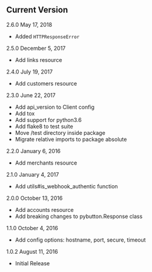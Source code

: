 Current Version
  -

2.6.0 May 17, 2018
  - Added `HTTPResponseError`

2.5.0 December 5, 2017
  - Add links resource

2.4.0 July 19, 2017
  - Add customers resource

2.3.0 June 22, 2017
  - Add api_version to Client config
  - Add tox
  - Add support for python3.6
  - Add flake8 to test suite
  - Move /test directory inside package
  - Migrate relative imports to package absolute

2.2.0 January 6, 2016
  - Add merchants resource

2.1.0 January 4, 2017
  - Add utils#is_webhook_authentic function

2.0.0 October 13, 2016
  - Add accounts resource
  - Add breaking changes to pybutton.Response class

1.1.0 October 4, 2016
  - Add config options: hostname, port, secure, timeout

1.0.2 August 11, 2016
  - Initial Release
